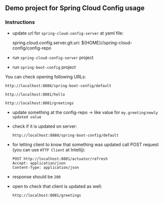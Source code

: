 ## Demo project for Spring Cloud Config usage


### Instructions

- update url for `spring-cloud-config-server` at yaml file:

	spring.cloud.config.server.git.uri: ${HOME}/<path to this folder>/spring-cloud-config/config-repo

- run `spring-cloud-config-server` project
- run `spring-boot-config` project

You can check opening following URLs:

    http://localhost:8888/spring-boot-config/default

    http://localhost:8081/hello
    
    http://localhost:8081/greetings

- update something at the config-repo -> like value for `my.greeting`:`newly updated value`
- check if it is updated on server:  

      http://localhost:8888/spring-boot-config/default  

- for letting client to know that something was updated call POST request (you can use `HTTP Client` at Intellij):

      POST http://localhost:8081/actuator/refresh  
      Accept: application/json  
      Content-Type: application/json  

- response should be `200`
- open to check that client is updated as well:

      http://localhost:8081/greetings


